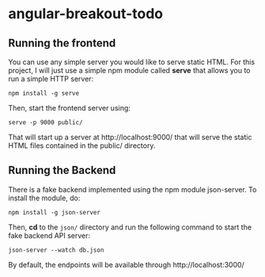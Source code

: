 # angular-breakout-todo

## Running the frontend

You can use any simple server you would like to serve static HTML. For this project, I will just use a simple npm module called **serve** that allows you to run a simple HTTP server:

```
npm install -g serve
```

Then, start the frontend server using:

```
serve -p 9000 public/
```

That will start up a server at http://localhost:9000/ that will serve the static HTML files contained in the public/ directory.

## Running the Backend

There is a fake backend implemented using the npm module json-server. To install the module, do:

```
npm install -g json-server
```

Then, **cd** to the `json/` directory and run the following command to start the fake backend API server:

```
json-server --watch db.json
```

By default, the endpoints will be available through http://localhost:3000/
